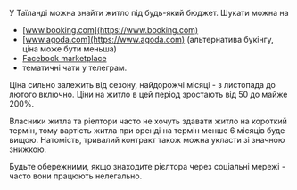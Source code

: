 У Таїланді можна знайти житло під будь-який бюджет. Шукати можна на

- [www.booking.com](https://www.booking.com)
- [www.agoda.com](https://www.agoda.com) (альтернатива букінгу, ціна може бути меньша)
- [Facebook marketplace](https://www.facebook.com/marketplace/category/propertyrentals 'facebook marketplace')
- тематичні чати у телеграм.

Ціна сильно залежить від сезону, найдорожчі місяці - з листопада до лютого включно. Ціни на житло в цей період зростають від 50 до майже 200%. 

<section type="note">

Власники житла та ріелтори часто не хочуть здавати житло на короткий термін, тому вартість житла при оренді на термін менше 6 місяців буде вищою. Натомість, тривалий контракт також можна укласти зі значною знижкою.
</section>

Будьте обережними, якщо знаходите рієлтора через соціальні мережі - часто вони працюють нелегально.